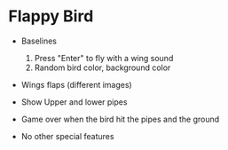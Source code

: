 # Flappy Bird

* Baselines
    1. Press "Enter" to fly with a wing sound
    2. Random bird color, background color

* Wings flaps (different images)
* Show Upper and lower pipes
* Game over when the bird hit the pipes and the ground
* No other special features
